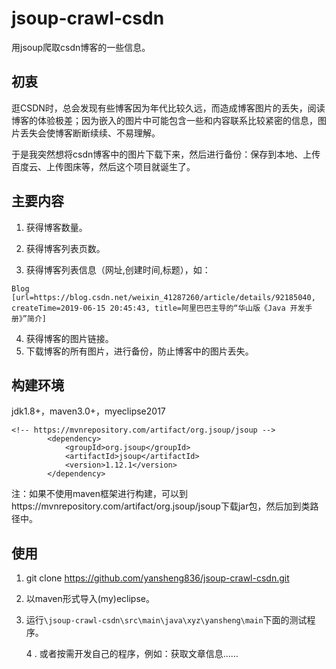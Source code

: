 # jsoup-crawl-csdn

用jsoup爬取csdn博客的一些信息。



## 初衷

逛CSDN时，总会发现有些博客因为年代比较久远，而造成博客图片的丢失，阅读博客的体验极差；因为嵌入的图片中可能包含一些和内容联系比较紧密的信息，图片丢失会使博客断断续续、不易理解。



于是我突然想将csdn博客中的图片下载下来，然后进行备份：保存到本地、上传百度云、上传图床等，然后这个项目就诞生了。



## 主要内容

1. 获得博客数量。

2. 获得博客列表页数。

3. 获得博客列表信息（网址,创建时间,标题），如：


`Blog [url=https://blog.csdn.net/weixin_41287260/article/details/92185040, createTime=2019-06-15 20:45:43, title=阿里巴巴主导的“华山版《Java 开发手册》”简介]`

4. 获得博客的图片链接。
5. 下载博客的所有图片，进行备份，防止博客中的图片丢失。



## 构建环境
jdk1.8+，maven3.0+，myeclipse2017

```maven
<!-- https://mvnrepository.com/artifact/org.jsoup/jsoup -->
		<dependency>
			<groupId>org.jsoup</groupId>
			<artifactId>jsoup</artifactId>
			<version>1.12.1</version>
		</dependency>
```



注：如果不使用maven框架进行构建，可以到https://mvnrepository.com/artifact/org.jsoup/jsoup下载jar包，然后加到类路径中。



## 使用
1. git clone https://github.com/yansheng836/jsoup-crawl-csdn.git

2. 以maven形式导入(my)eclipse。

3. 运行`\jsoup-crawl-csdn\src\main\java\xyz\yansheng\main`下面的测试程序。

   4 . 或者按需开发自己的程序，例如：获取文章信息……

